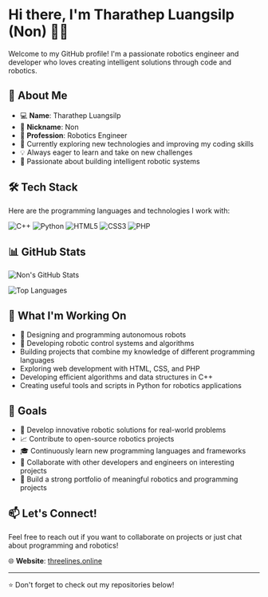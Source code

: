 # Hi there, I'm Tharathep Luangsilp (Non) 👋🤖

Welcome to my GitHub profile! I'm a passionate robotics engineer and developer who loves creating intelligent solutions through code and robotics.

## 🚀 About Me

- 💻 **Name**: Tharathep Luangsilp
- 🎯 **Nickname**: Non
- 🤖 **Profession**: Robotics Engineer
- 🌱 Currently exploring new technologies and improving my coding skills
- 💡 Always eager to learn and take on new challenges
- 🔧 Passionate about building intelligent robotic systems

## 🛠️ Tech Stack

Here are the programming languages and technologies I work with:

![C++](https://img.shields.io/badge/C++-00599C?style=for-the-badge&logo=cplusplus&logoColor=white)
![Python](https://img.shields.io/badge/Python-3776AB?style=for-the-badge&logo=python&logoColor=white)
![HTML5](https://img.shields.io/badge/HTML5-E34F26?style=for-the-badge&logo=html5&logoColor=white)
![CSS3](https://img.shields.io/badge/CSS3-1572B6?style=for-the-badge&logo=css3&logoColor=white)
![PHP](https://img.shields.io/badge/PHP-777BB4?style=for-the-badge&logo=php&logoColor=white)

## 📊 GitHub Stats

![Non's GitHub Stats](https://github-readme-stats.vercel.app/api?username=Threel1ne&show_icons=true&theme=radical)

![Top Languages](https://github-readme-stats.vercel.app/api/top-langs/?username=Threel1ne&layout=compact&theme=radical)

## 🌟 What I'm Working On

- 🤖 Designing and programming autonomous robots
- 🔧 Developing robotic control systems and algorithms
- Building projects that combine my knowledge of different programming languages
- Exploring web development with HTML, CSS, and PHP
- Developing efficient algorithms and data structures in C++
- Creating useful tools and scripts in Python for robotics applications

## 🎯 Goals

- 🤖 Develop innovative robotic solutions for real-world problems
- 📈 Contribute to open-source robotics projects
- 🎓 Continuously learn new programming languages and frameworks
- 🤝 Collaborate with other developers and engineers on interesting projects
- 💼 Build a strong portfolio of meaningful robotics and programming projects

## 📫 Let's Connect!

Feel free to reach out if you want to collaborate on projects or just chat about programming and robotics!

🌐 **Website**: [threelines.online](https://threelines.online)

---

⭐ Don't forget to check out my repositories below!
